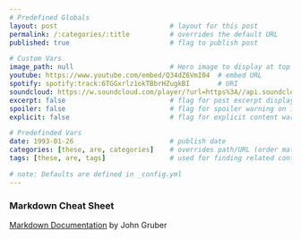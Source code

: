 ```yaml
---
# Predefined Globals
layout: post                            # layout for this post
permalink: /:categories/:title          # overrides the default URL
published: true                         # flag to publish post

# Custom Vars
image_path: null                        # Hero image to display at top of post ex: /path/to/image
youtube: https://www.youtube.com/embed/Q34dZ6VmI04  # embed URL
spotify: spotify:track:6TGGxrlz1okTBbrHZugkBI       # URI
soundcloud: https://w.soundcloud.com/player/?url=https%3A//api.soundcloud.com/tracks/188383713&color=%23ff5500 # embed URL
excerpt: false                          # flag for post excerpt displayed on index.html
spoiler: false                          # flag for spoiler warning on index.html
explicit: false                         # flag for explicit content warning on index.html

# Predefinded Vars
date: 1993-01-26                        # publish date
categories: [these, are, categories]    # overrides path/URL (order matters)
tags: [these, are, tags]                # used for finding related content (order doesn't matter)

# note: Defaults are defined in _config.yml
---
```


### Markdown Cheat Sheet
[Markdown Documentation](https://daringfireball.net/projects/markdown/syntax) by John Gruber